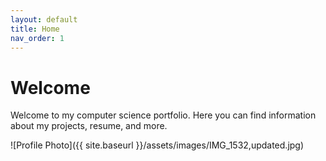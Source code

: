 ```yaml
---
layout: default
title: Home
nav_order: 1
---
```


# Welcome

Welcome to my computer science portfolio. Here you can find information about my projects, resume, and more.

![Profile Photo]({{ site.baseurl }}/assets/images/IMG_1532,updated.jpg)
